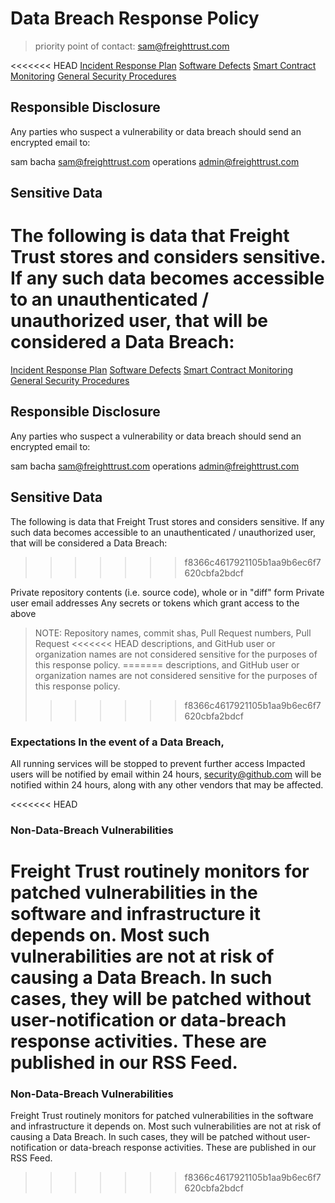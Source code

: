 # Data Breach Response Policy

> priority point of contact: sam@freighttrust.com

<<<<<<< HEAD
[Incident Response Plan](#)
[Software Defects](#)
[Smart Contract Monitoring](#)
[General Security Procedures](#)

## Responsible Disclosure 

Any parties who suspect a vulnerability or data breach
should send an encrypted email to:

sam bacha <sam@freighttrust.com>
operations <admin@freighttrust.com>

## Sensitive Data 
The following is data that Freight Trust stores and considers
sensitive. If any such data becomes accessible to an unauthenticated /
unauthorized user, that will be considered a Data Breach:
=======
[Incident Response Plan](#) [Software Defects](#) [Smart Contract Monitoring](#)
[General Security Procedures](#)

## Responsible Disclosure

Any parties who suspect a vulnerability or data breach should send an encrypted
email to:

sam bacha <sam@freighttrust.com> operations <admin@freighttrust.com>

## Sensitive Data

The following is data that Freight Trust stores and considers sensitive. If any
such data becomes accessible to an unauthenticated / unauthorized user, that
will be considered a Data Breach:
>>>>>>> f8366c4617921105b1aa9b6ec6f7620cbfa2bdcf

Private repository contents (i.e. source code), whole or in "diff" form Private
user email addresses Any secrets or tokens which grant access to the above

> NOTE: Repository names, commit shas, Pull Request numbers, Pull Request
<<<<<<< HEAD
descriptions, and GitHub user or organization names are not considered sensitive
for the purposes of this response policy.
=======
> descriptions, and GitHub user or organization names are not considered
> sensitive for the purposes of this response policy.
>>>>>>> f8366c4617921105b1aa9b6ec6f7620cbfa2bdcf

### Expectations In the event of a Data Breach,

All running services will be stopped to prevent further access Impacted users
will be notified by email within 24 hours, security@github.com will be notified
within 24 hours, along with any other vendors that may be affected.

<<<<<<< HEAD
### Non-Data-Breach Vulnerabilities  

Freight Trust routinely monitors for patched vulnerabilities in the software 
and infrastructure it depends on. Most such vulnerabilities are not at risk of
causing a Data Breach. In such cases, they will be patched without
user-notification or data-breach response activities. These are published
in our RSS Feed.
=======
### Non-Data-Breach Vulnerabilities

Freight Trust routinely monitors for patched vulnerabilities in the software and
infrastructure it depends on. Most such vulnerabilities are not at risk of
causing a Data Breach. In such cases, they will be patched without
user-notification or data-breach response activities. These are published in our
RSS Feed.
>>>>>>> f8366c4617921105b1aa9b6ec6f7620cbfa2bdcf
